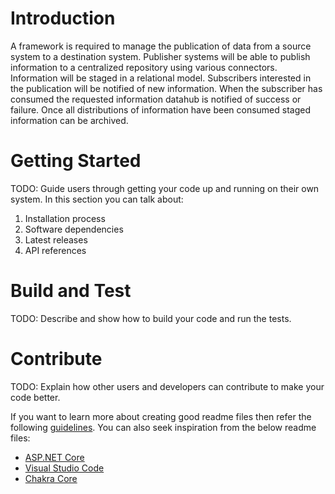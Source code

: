 # Introduction 
A framework is required to manage the publication of data from a source system to a destination system. Publisher systems will be able to publish information to a centralized repository using various connectors. Information will be staged in a relational model. Subscribers interested in the publication will be notified of new information. When the subscriber has consumed the requested information datahub is notified of success or failure. Once all distributions of information have been consumed staged information can be archived.

# Getting Started
TODO: Guide users through getting your code up and running on their own system. In this section you can talk about:
1.	Installation process
2.	Software dependencies
3.	Latest releases
4.	API references

# Build and Test
TODO: Describe and show how to build your code and run the tests. 

# Contribute
TODO: Explain how other users and developers can contribute to make your code better. 

If you want to learn more about creating good readme files then refer the following [guidelines](https://docs.microsoft.com/en-us/azure/devops/repos/git/create-a-readme?view=azure-devops). You can also seek inspiration from the below readme files:
- [ASP.NET Core](https://github.com/aspnet/Home)
- [Visual Studio Code](https://github.com/Microsoft/vscode)
- [Chakra Core](https://github.com/Microsoft/ChakraCore)
